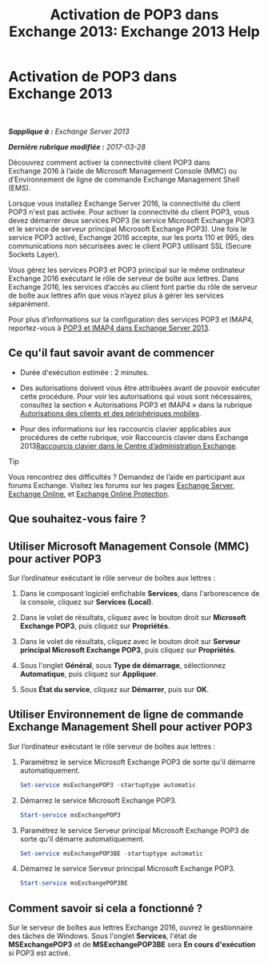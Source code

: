 ﻿---
title: 'Activation de POP3 dans Exchange 2013: Exchange 2013 Help'
TOCTitle: Activer POP3
ms:assetid: e226a5f1-429d-4046-b925-da6cc151709e
ms:mtpsurl: https://technet.microsoft.com/fr-fr/library/Bb124934(v=EXCHG.150)
ms:contentKeyID: 50479399
ms.date: 04/24/2018
mtps_version: v=EXCHG.150
ms.translationtype: HT
---

# Activation de POP3 dans Exchange 2013

 

_**Sapplique à :** Exchange Server 2013_

_**Dernière rubrique modifiée :** 2017-03-28_

Découvrez comment activer la connectivité client POP3 dans Exchange 2016 à l’aide de Microsoft Management Console (MMC) ou d’Environnement de ligne de commande Exchange Management Shell (EMS).

Lorsque vous installez Exchange Server 2016, la connectivité du client POP3 n'est pas activée. Pour activer la connectivité du client POP3, vous devez démarrer deux services POP3 (le service Microsoft Exchange POP3 et le service de serveur principal Microsoft Exchange POP3). Une fois le service POP3 activé, Exchange 2016 accepte, sur les ports 110 et 995, des communications non sécurisées avec le client POP3 utilisant SSL (Secure Sockets Layer).

Vous gérez les services POP3 et POP3 principal sur le même ordinateur Exchange 2016 exécutant le rôle de serveur de boîte aux lettres. Dans Exchange 2016, les services d’accès au client font partie du rôle de serveur de boîte aux lettres afin que vous n’ayez plus à gérer les services séparément.

Pour plus d’informations sur la configuration des services POP3 et IMAP4, reportez-vous à [POP3 et IMAP4 dans Exchange Server 2013](pop3-and-imap4-in-exchange-server-2013-exchange-2013-help.md).

## Ce qu'il faut savoir avant de commencer

  - Durée d'exécution estimée : 2 minutes.

  - Des autorisations doivent vous être attribuées avant de pouvoir exécuter cette procédure. Pour voir les autorisations qui vous sont nécessaires, consultez la section « Autorisations POP3 et IMAP4 » dans la rubrique [Autorisations des clients et des périphériques mobiles](clients-and-mobile-devices-permissions-exchange-2013-help.md).

  - Pour des informations sur les raccourcis clavier applicables aux procédures de cette rubrique, voir Raccourcis clavier dans Exchange 2013[Raccourcis clavier dans le Centre d’administration Exchange](keyboard-shortcuts-in-the-exchange-admin-center-exchange-online-protection-help.md).

> [!TIP]
> Vous rencontrez des difficultés ? Demandez de l’aide en participant aux forums Exchange. Visitez les forums sur les pages <a href="https://go.microsoft.com/fwlink/p/?linkid=60612">Exchange Server</a>, <a href="https://go.microsoft.com/fwlink/p/?linkid=267542">Exchange Online</a>, et <a href="https://go.microsoft.com/fwlink/p/?linkid=285351">Exchange Online Protection</a>.


## Que souhaitez-vous faire ?

## Utiliser Microsoft Management Console (MMC) pour activer POP3

Sur l’ordinateur exécutant le rôle serveur de boîtes aux lettres :

1.  Dans le composant logiciel enfichable **Services**, dans l'arborescence de la console, cliquez sur **Services (Local)**.

2.  Dans le volet de résultats, cliquez avec le bouton droit sur **Microsoft Exchange POP3**, puis cliquez sur **Propriétés**.

3.  Dans le volet de résultats, cliquez avec le bouton droit sur **Serveur principal Microsoft Exchange POP3**, puis cliquez sur **Propriétés**.

4.  Sous l'onglet **Général**, sous **Type de démarrage**, sélectionnez **Automatique**, puis cliquez sur **Appliquer**.

5.  Sous **État du service**, cliquez sur **Démarrer**, puis sur **OK**.

## Utiliser Environnement de ligne de commande Exchange Management Shell pour activer POP3

Sur l’ordinateur exécutant le rôle serveur de boîtes aux lettres :

1.  Paramétrez le service Microsoft Exchange POP3 de sorte qu'il démarre automatiquement.
    
    ```powershell
    Set-service msExchangePOP3 -startuptype automatic
    ```

2.  Démarrez le service Microsoft Exchange POP3.
    
    ```powershell
    Start-service msExchangePOP3
    ```

3.  Paramétrez le service Serveur principal Microsoft Exchange POP3 de sorte qu'il démarre automatiquement.
    
    ```powershell
    Set-service msExchangePOP3BE -startuptype automatic
    ```

4.  Démarrez le service Serveur principal Microsoft Exchange POP3.
    
    ```powershell
    Start-service msExchangePOP3BE
    ```

## Comment savoir si cela a fonctionné ?

Sur le serveur de boîtes aux lettres Exchange 2016, ouvrez le gestionnaire des tâches de Windows. Sous l'onglet **Services**, l'état de **MSExchangePOP3** et de **MSExchangePOP3BE** sera **En cours d'exécution** si POP3 est activé.

